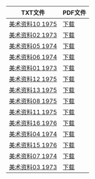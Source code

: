 | TXT文件 | PDF文件 |
| ------- | ------- |
| [美术资料10 1975](J%20%E9%9D%A9%E5%91%BD%E7%BE%8E%E6%9C%AF%E4%BD%9C%E5%93%81%E4%B8%8E%E7%94%BB%E6%8A%A5%E6%B5%B7%E6%8A%A5/%E7%BE%8E%E6%9C%AF%E8%B5%84%E6%96%99/%E7%BE%8E%E6%9C%AF%E8%B5%84%E6%96%9910%201975.txt) | [下载](J%20%E9%9D%A9%E5%91%BD%E7%BE%8E%E6%9C%AF%E4%BD%9C%E5%93%81%E4%B8%8E%E7%94%BB%E6%8A%A5%E6%B5%B7%E6%8A%A5/%E7%BE%8E%E6%9C%AF%E8%B5%84%E6%96%99/%E7%BE%8E%E6%9C%AF%E8%B5%84%E6%96%9910%201975.pdf) |
| [美术资料02 1973](J%20%E9%9D%A9%E5%91%BD%E7%BE%8E%E6%9C%AF%E4%BD%9C%E5%93%81%E4%B8%8E%E7%94%BB%E6%8A%A5%E6%B5%B7%E6%8A%A5/%E7%BE%8E%E6%9C%AF%E8%B5%84%E6%96%99/%E7%BE%8E%E6%9C%AF%E8%B5%84%E6%96%9902%201973.txt) | [下载](J%20%E9%9D%A9%E5%91%BD%E7%BE%8E%E6%9C%AF%E4%BD%9C%E5%93%81%E4%B8%8E%E7%94%BB%E6%8A%A5%E6%B5%B7%E6%8A%A5/%E7%BE%8E%E6%9C%AF%E8%B5%84%E6%96%99/%E7%BE%8E%E6%9C%AF%E8%B5%84%E6%96%9902%201973.pdf) |
| [美术资料05 1974](J%20%E9%9D%A9%E5%91%BD%E7%BE%8E%E6%9C%AF%E4%BD%9C%E5%93%81%E4%B8%8E%E7%94%BB%E6%8A%A5%E6%B5%B7%E6%8A%A5/%E7%BE%8E%E6%9C%AF%E8%B5%84%E6%96%99/%E7%BE%8E%E6%9C%AF%E8%B5%84%E6%96%9905%201974.txt) | [下载](J%20%E9%9D%A9%E5%91%BD%E7%BE%8E%E6%9C%AF%E4%BD%9C%E5%93%81%E4%B8%8E%E7%94%BB%E6%8A%A5%E6%B5%B7%E6%8A%A5/%E7%BE%8E%E6%9C%AF%E8%B5%84%E6%96%99/%E7%BE%8E%E6%9C%AF%E8%B5%84%E6%96%9905%201974.pdf) |
| [美术资料06 1974](J%20%E9%9D%A9%E5%91%BD%E7%BE%8E%E6%9C%AF%E4%BD%9C%E5%93%81%E4%B8%8E%E7%94%BB%E6%8A%A5%E6%B5%B7%E6%8A%A5/%E7%BE%8E%E6%9C%AF%E8%B5%84%E6%96%99/%E7%BE%8E%E6%9C%AF%E8%B5%84%E6%96%9906%201974.txt) | [下载](J%20%E9%9D%A9%E5%91%BD%E7%BE%8E%E6%9C%AF%E4%BD%9C%E5%93%81%E4%B8%8E%E7%94%BB%E6%8A%A5%E6%B5%B7%E6%8A%A5/%E7%BE%8E%E6%9C%AF%E8%B5%84%E6%96%99/%E7%BE%8E%E6%9C%AF%E8%B5%84%E6%96%9906%201974.pdf) |
| [美术资料01 1973](J%20%E9%9D%A9%E5%91%BD%E7%BE%8E%E6%9C%AF%E4%BD%9C%E5%93%81%E4%B8%8E%E7%94%BB%E6%8A%A5%E6%B5%B7%E6%8A%A5/%E7%BE%8E%E6%9C%AF%E8%B5%84%E6%96%99/%E7%BE%8E%E6%9C%AF%E8%B5%84%E6%96%9901%201973.txt) | [下载](J%20%E9%9D%A9%E5%91%BD%E7%BE%8E%E6%9C%AF%E4%BD%9C%E5%93%81%E4%B8%8E%E7%94%BB%E6%8A%A5%E6%B5%B7%E6%8A%A5/%E7%BE%8E%E6%9C%AF%E8%B5%84%E6%96%99/%E7%BE%8E%E6%9C%AF%E8%B5%84%E6%96%9901%201973.pdf) |
| [美术资料12 1975](J%20%E9%9D%A9%E5%91%BD%E7%BE%8E%E6%9C%AF%E4%BD%9C%E5%93%81%E4%B8%8E%E7%94%BB%E6%8A%A5%E6%B5%B7%E6%8A%A5/%E7%BE%8E%E6%9C%AF%E8%B5%84%E6%96%99/%E7%BE%8E%E6%9C%AF%E8%B5%84%E6%96%9912%201975.txt) | [下载](J%20%E9%9D%A9%E5%91%BD%E7%BE%8E%E6%9C%AF%E4%BD%9C%E5%93%81%E4%B8%8E%E7%94%BB%E6%8A%A5%E6%B5%B7%E6%8A%A5/%E7%BE%8E%E6%9C%AF%E8%B5%84%E6%96%99/%E7%BE%8E%E6%9C%AF%E8%B5%84%E6%96%9912%201975.pdf) |
| [美术资料13 1975](J%20%E9%9D%A9%E5%91%BD%E7%BE%8E%E6%9C%AF%E4%BD%9C%E5%93%81%E4%B8%8E%E7%94%BB%E6%8A%A5%E6%B5%B7%E6%8A%A5/%E7%BE%8E%E6%9C%AF%E8%B5%84%E6%96%99/%E7%BE%8E%E6%9C%AF%E8%B5%84%E6%96%9913%201975.txt) | [下载](J%20%E9%9D%A9%E5%91%BD%E7%BE%8E%E6%9C%AF%E4%BD%9C%E5%93%81%E4%B8%8E%E7%94%BB%E6%8A%A5%E6%B5%B7%E6%8A%A5/%E7%BE%8E%E6%9C%AF%E8%B5%84%E6%96%99/%E7%BE%8E%E6%9C%AF%E8%B5%84%E6%96%9913%201975.pdf) |
| [美术资料08 1975](J%20%E9%9D%A9%E5%91%BD%E7%BE%8E%E6%9C%AF%E4%BD%9C%E5%93%81%E4%B8%8E%E7%94%BB%E6%8A%A5%E6%B5%B7%E6%8A%A5/%E7%BE%8E%E6%9C%AF%E8%B5%84%E6%96%99/%E7%BE%8E%E6%9C%AF%E8%B5%84%E6%96%9908%201975.txt) | [下载](J%20%E9%9D%A9%E5%91%BD%E7%BE%8E%E6%9C%AF%E4%BD%9C%E5%93%81%E4%B8%8E%E7%94%BB%E6%8A%A5%E6%B5%B7%E6%8A%A5/%E7%BE%8E%E6%9C%AF%E8%B5%84%E6%96%99/%E7%BE%8E%E6%9C%AF%E8%B5%84%E6%96%9908%201975.pdf) |
| [美术资料11 1975](J%20%E9%9D%A9%E5%91%BD%E7%BE%8E%E6%9C%AF%E4%BD%9C%E5%93%81%E4%B8%8E%E7%94%BB%E6%8A%A5%E6%B5%B7%E6%8A%A5/%E7%BE%8E%E6%9C%AF%E8%B5%84%E6%96%99/%E7%BE%8E%E6%9C%AF%E8%B5%84%E6%96%9911%201975.txt) | [下载](J%20%E9%9D%A9%E5%91%BD%E7%BE%8E%E6%9C%AF%E4%BD%9C%E5%93%81%E4%B8%8E%E7%94%BB%E6%8A%A5%E6%B5%B7%E6%8A%A5/%E7%BE%8E%E6%9C%AF%E8%B5%84%E6%96%99/%E7%BE%8E%E6%9C%AF%E8%B5%84%E6%96%9911%201975.pdf) |
| [美术资料16 1976](J%20%E9%9D%A9%E5%91%BD%E7%BE%8E%E6%9C%AF%E4%BD%9C%E5%93%81%E4%B8%8E%E7%94%BB%E6%8A%A5%E6%B5%B7%E6%8A%A5/%E7%BE%8E%E6%9C%AF%E8%B5%84%E6%96%99/%E7%BE%8E%E6%9C%AF%E8%B5%84%E6%96%9916%201976.txt) | [下载](J%20%E9%9D%A9%E5%91%BD%E7%BE%8E%E6%9C%AF%E4%BD%9C%E5%93%81%E4%B8%8E%E7%94%BB%E6%8A%A5%E6%B5%B7%E6%8A%A5/%E7%BE%8E%E6%9C%AF%E8%B5%84%E6%96%99/%E7%BE%8E%E6%9C%AF%E8%B5%84%E6%96%9916%201976.pdf) |
| [美术资料04 1974](J%20%E9%9D%A9%E5%91%BD%E7%BE%8E%E6%9C%AF%E4%BD%9C%E5%93%81%E4%B8%8E%E7%94%BB%E6%8A%A5%E6%B5%B7%E6%8A%A5/%E7%BE%8E%E6%9C%AF%E8%B5%84%E6%96%99/%E7%BE%8E%E6%9C%AF%E8%B5%84%E6%96%9904%201974.txt) | [下载](J%20%E9%9D%A9%E5%91%BD%E7%BE%8E%E6%9C%AF%E4%BD%9C%E5%93%81%E4%B8%8E%E7%94%BB%E6%8A%A5%E6%B5%B7%E6%8A%A5/%E7%BE%8E%E6%9C%AF%E8%B5%84%E6%96%99/%E7%BE%8E%E6%9C%AF%E8%B5%84%E6%96%9904%201974.pdf) |
| [美术资料15 1976](J%20%E9%9D%A9%E5%91%BD%E7%BE%8E%E6%9C%AF%E4%BD%9C%E5%93%81%E4%B8%8E%E7%94%BB%E6%8A%A5%E6%B5%B7%E6%8A%A5/%E7%BE%8E%E6%9C%AF%E8%B5%84%E6%96%99/%E7%BE%8E%E6%9C%AF%E8%B5%84%E6%96%9915%201976.txt) | [下载](J%20%E9%9D%A9%E5%91%BD%E7%BE%8E%E6%9C%AF%E4%BD%9C%E5%93%81%E4%B8%8E%E7%94%BB%E6%8A%A5%E6%B5%B7%E6%8A%A5/%E7%BE%8E%E6%9C%AF%E8%B5%84%E6%96%99/%E7%BE%8E%E6%9C%AF%E8%B5%84%E6%96%9915%201976.pdf) |
| [美术资料07 1974](J%20%E9%9D%A9%E5%91%BD%E7%BE%8E%E6%9C%AF%E4%BD%9C%E5%93%81%E4%B8%8E%E7%94%BB%E6%8A%A5%E6%B5%B7%E6%8A%A5/%E7%BE%8E%E6%9C%AF%E8%B5%84%E6%96%99/%E7%BE%8E%E6%9C%AF%E8%B5%84%E6%96%9907%201974.txt) | [下载](J%20%E9%9D%A9%E5%91%BD%E7%BE%8E%E6%9C%AF%E4%BD%9C%E5%93%81%E4%B8%8E%E7%94%BB%E6%8A%A5%E6%B5%B7%E6%8A%A5/%E7%BE%8E%E6%9C%AF%E8%B5%84%E6%96%99/%E7%BE%8E%E6%9C%AF%E8%B5%84%E6%96%9907%201974.pdf) |
| [美术资料03 1973](J%20%E9%9D%A9%E5%91%BD%E7%BE%8E%E6%9C%AF%E4%BD%9C%E5%93%81%E4%B8%8E%E7%94%BB%E6%8A%A5%E6%B5%B7%E6%8A%A5/%E7%BE%8E%E6%9C%AF%E8%B5%84%E6%96%99/%E7%BE%8E%E6%9C%AF%E8%B5%84%E6%96%9903%201973.txt) | [下载](J%20%E9%9D%A9%E5%91%BD%E7%BE%8E%E6%9C%AF%E4%BD%9C%E5%93%81%E4%B8%8E%E7%94%BB%E6%8A%A5%E6%B5%B7%E6%8A%A5/%E7%BE%8E%E6%9C%AF%E8%B5%84%E6%96%99/%E7%BE%8E%E6%9C%AF%E8%B5%84%E6%96%9903%201973.pdf) |
